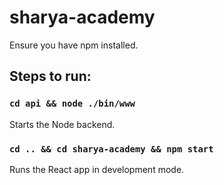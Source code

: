 # sharya-academy
Ensure you have npm installed.
## Steps to run: 
### `cd api && node ./bin/www`
Starts the Node backend.

### `cd .. && cd sharya-academy && npm start`
Runs the React app in development mode.
